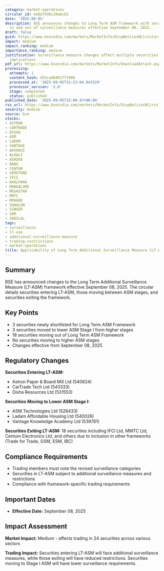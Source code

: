 ```yaml
---
category: market-operations
circular_id: ee8a7546c28a6cb2
date: '2025-09-05'
description: BSE announces changes to Long Term ASM framework with securities moving
  in and out of surveillance measures effective September 08, 2025.
draft: false
guid: https://www.bseindia.com/markets/MarketInfo/DispNoticesNCirculars.aspx?Noticeid={D0F8E69E-2C8A-45BE-8978-3CF8B6B37133}&noticeno=20250905-44&dt=09/05/2025&icount=44&totcount=45&flag=0
impact: medium
impact_ranking: medium
importance_ranking: medium
justification: Surveillance measure changes affect multiple securities with trading
  implications
pdf_url: https://www.bseindia.com/markets/MarketInfo/DownloadAttach.aspx?id=20250905-44&attachedId=a64720ff-6221-4f0a-b555-6c9389241472
processing:
  attempts: 1
  content_hash: d53cad04017ff906
  processed_at: '2025-09-05T15:23:04.043529'
  processor_version: '2.0'
  stage: completed
  status: published
published_date: '2025-09-05T15:09:47+00:00'
rss_url: https://www.bseindia.com/markets/MarketInfo/DispNoticesNCirculars.aspx?Noticeid={D0F8E69E-2C8A-45BE-8978-3CF8B6B37133}&noticeno=20250905-44&dt=09/05/2025&icount=44&totcount=45&flag=0
severity: medium
source: bse
stocks:
- ASTRON
- CARTRADE
- DISHA
- ASM
- LADAM
- VANTAGE
- ADVANCE
- ALKALI
- ASHIKA
- BANG
- CENTUM
- GEMSTONE
- IFCI
- KKALPANA
- MANGALORE
- MEGASTAR
- MMTC
- MPAGRO
- SHAHLON
- SINGER
- SRM
- VADILAL
tags:
- surveillance
- lt-asm
- additional-surveillance-measure
- trading-restrictions
- market-operations
title: Applicability of Long Term Additional Surveillance Measure (LT-ASM)
---
```


## Summary

BSE has announced changes to the Long Term Additional Surveillance Measure (LT-ASM) framework effective September 08, 2025. The circular details securities entering LT-ASM, those moving between ASM stages, and securities exiting the framework.

## Key Points

- 3 securities newly shortlisted for Long Term ASM Framework
- 3 securities moved to lower ASM Stage I from higher stages
- 18 securities moving out of Long Term ASM Framework
- No securities moving to higher ASM stages
- Changes effective from September 08, 2025

## Regulatory Changes

**Securities Entering LT-ASM:**
- Astron Paper & Board Mill Ltd (540824)
- CarTrade Tech Ltd (543333)
- Disha Resources Ltd (531553)

**Securities Moving to Lower ASM Stage I:**
- ASM Technologies Ltd (526433)
- Ladam Affordable Housing Ltd (540026)
- Vantage Knowledge Academy Ltd (539761)

**Securities Exiting LT-ASM:**
18 securities including IFCI Ltd, MMTC Ltd, Centum Electronics Ltd, and others due to inclusion in other frameworks (Trade for Trade, GSM, ESM, IBC)

## Compliance Requirements

- Trading members must note the revised surveillance categories
- Securities in LT-ASM subject to additional surveillance measures and restrictions
- Compliance with framework-specific trading requirements

## Important Dates

- **Effective Date:** September 08, 2025

## Impact Assessment

**Market Impact:** Medium - affects trading in 24 securities across various sectors

**Trading Impact:** Securities entering LT-ASM will face additional surveillance measures, while those exiting will have reduced restrictions. Securities moving to Stage I ASM will have lower surveillance requirements.